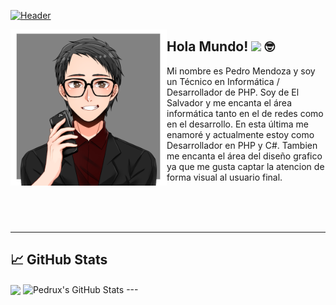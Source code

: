 [![Header](https://raw.githubusercontent.com/PedruxMendoza/PedruxMendoza/master/Banner.gif "Header")]()

<p>
  <img width="250" align="left" src="https://raw.githubusercontent.com/PedruxMendoza/PedruxMendoza/master/picrew.png">
</p>

## Hola Mundo! <img src="https://raw.githubusercontent.com/MartinHeinz/MartinHeinz/master/wave.gif" width="25px"> :nerd_face:

Mi nombre es Pedro Mendoza y soy un Técnico en Informática / Desarrollador de PHP. Soy de El Salvador y me encanta el área informática tanto en el de redes como en el desarrollo. En esta última me enamoré y actualmente estoy como Desarrollador en PHP y C#. Tambien me encanta el área del diseño grafico ya que me gusta captar la atencion de forma visual al usuario final.

<br><br><br>

---

## 📈 GitHub Stats

  <img align="center" src="https://github-readme-stats.vercel.app/api/top-langs/?username=PedruxMendoza&hide=html&title_color=ffffff&text_color=c9cacc&icon_color=2bbc8a&bg_color=0D1117&hide_border=true" />
  <img align="center" src="https://github-readme-stats.vercel.app/api?username=PedruxMendoza&show_icons=true&line_height=27&count_private=true&title_color=ffffff&text_color=c9cacc&icon_color=2bbc8a&bg_color=0D1117&hide_border=true" alt="Pedrux's GitHub Stats" />
---
<!--
**PedruxMendoza/PedruxMendoza** is a ✨ _special_ ✨ repository because its `README.md` (this file) appears on your GitHub profile.

Here are some ideas to get you started:

- 🔭 I’m currently working on ...
- 🌱 I’m currently learning ...
- 👯 I’m looking to collaborate on ...
- 🤔 I’m looking for help with ...
- 💬 Ask me about ...
- 📫 How to reach me: ...
- 😄 Pronouns: ...
- ⚡ Fun fact: ...
-->
